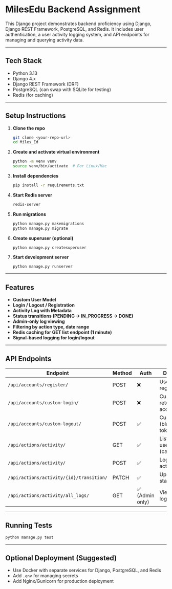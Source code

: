 
# MilesEdu Backend Assignment

This Django project demonstrates backend proficiency using Django, Django REST Framework, PostgreSQL, and Redis. It includes user authentication, a user activity logging system, and API endpoints for managing and querying activity data.

---

## Tech Stack

- Python 3.13
- Django 4.x
- Django REST Framework (DRF)
- PostgreSQL (can swap with SQLite for testing)
- Redis (for caching)

---

## Setup Instructions

1. **Clone the repo**
   ```bash
   git clone <your-repo-url>
   cd Miles_Ed
   ```

2. **Create and activate virtual environment**
   ```bash
   python -m venv venv
   source venv/bin/activate  # For Linux/Mac
   ```

3. **Install dependencies**
   ```bash
   pip install -r requirements.txt
   ```

4. **Start Redis server**
   ```bash
   redis-server
   ```

5. **Run migrations**
   ```bash
   python manage.py makemigrations
   python manage.py migrate
   ```

6. **Create superuser (optional)**
   ```bash
   python manage.py createsuperuser
   ```

7. **Start development server**
   ```bash
   python manage.py runserver
   ```

---

## Features

- **Custom User Model**
- **Login / Logout / Registration**
- **Activity Log with Metadata**
- **Status transitions (PENDING → IN_PROGRESS → DONE)**
- **Admin-only log viewing**
- **Filtering by action type, date range**
- **Redis caching for GET list endpoint (1 minute)**
- **Signal-based logging for login/logout**

---

## API Endpoints

| Endpoint                         | Method | Auth | Description                              |
|----------------------------------|--------|------|------------------------------------------|
| `/api/accounts/register/`        | POST   | ❌    | User registration                        |
| `/api/accounts/custom-login/`    | POST   | ❌    | Custom login, returns access/refresh     |
| `/api/accounts/custom-logout/`   | POST   | ✅    | Custom logout (blacklists token)         |
| `/api/actions/activity/`         | GET    | ✅    | List current user's logs (cached)        |
| `/api/actions/activity/`         | POST   | ✅    | Log new activity                         |
| `/api/actions/activity/{id}/transition/` | PATCH | ✅ | Update log status                        |
| `/api/actions/activity/all_logs/`| GET    | ✅ (Admin only) | View all user logs              |

---

## Running Tests

```bash
python manage.py test
```

---

## Optional Deployment (Suggested)

- Use Docker with separate services for Django, PostgreSQL, and Redis
- Add `.env` for managing secrets
- Add Nginx/Gunicorn for production deployment
